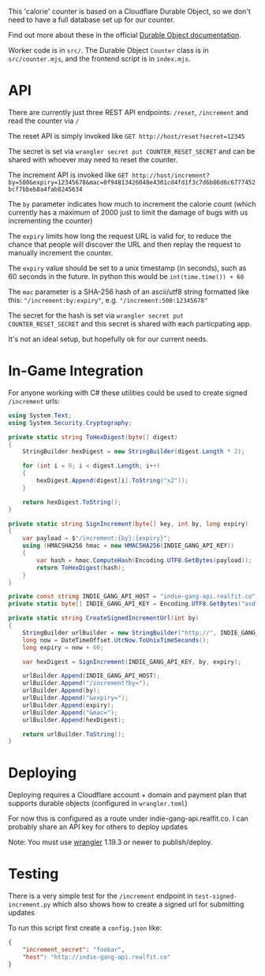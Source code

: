 
This 'calorie' counter is based on a Cloudflare Durable Object, so we don't need to have a full database set up for our counter.

Find out more about these in the official [Durable Object documentation](https://developers.cloudflare.com/workers/learning/using-durable-objects).

Worker code is in `src/`. The Durable Object `Counter` class is in `src/counter.mjs`, and the frontend script is in `index.mjs`.


# API

There are currently just three REST API endpoints: `/reset`, `/increment` and read the counter via `/`

The reset API is simply invoked like `GET http://host/reset?secret=12345`

The secret is set via `wrangler secret put COUNTER_RESET_SECRET` and can be shared with whoever may need to reset the counter.


The increment API is invoked like `GET http://host/increment?by=500&expiry=12345678&mac=0f94813426048e4301cd4fd1f3c7d6b86d6c6777452bcf7bbeb8a4fab8245634`

The `by` parameter indicates how much to increment the calorie count (which currently has a maximum of 2000 just to limit the damage of bugs with us incrementing the counter)

The `expiry` limits how long the request URL is valid for, to reduce the chance that people will discover the URL and then replay the request to manually increment the counter.

The `expiry` value should be set to a unix timestamp (in seconds), such as 60 seconds in the future. In python this would be `int(time.time()) + 60`

The `mac` parameter is a SHA-256 hash of an ascii/utf8 string formatted like this: `"/increment:by:expiry"`, e.g. `"/increment:500:12345678"`

The secret for the hash is set via `wrangler secret put COUNTER_RESET_SECRET` and this secret is shared with each particpating app.

It's not an ideal setup, but hopefully ok for our current needs.


# In-Game Integration

For anyone working with C# these utilities could be used to create signed `/increment` urls:

```csharp
using System.Text;
using System.Security.Cryptography;

private static string ToHexDigest(byte[] digest)
{
    StringBuilder hexDigest = new StringBuilder(digest.Length * 2);

    for (int i = 0; i < digest.Length; i++)
    {
        hexDigest.Append(digest[i].ToString("x2"));
    }

    return hexDigest.ToString();
}

private static string SignIncrement(byte[] key, int by, long expiry)
{
    var payload = $"/increment:{by}:{expiry}";
    using (HMACSHA256 hmac = new HMACSHA256(INDIE_GANG_API_KEY))
    {
        var hash = hmac.ComputeHash(Encoding.UTF8.GetBytes(payload));
        return ToHexDigest(hash);
    }
}

private const string INDIE_GANG_API_HOST = "indie-gang-api.realfit.co";
private static byte[] INDIE_GANG_API_KEY = Encoding.UTF8.GetBytes("asdf1234");

private static string CreateSignedIncrementUrl(int by)
{
    StringBuilder urlBuilder = new StringBuilder("http://", INDIE_GANG_API_HOST.Length + 128);
    long now = DateTimeOffset.UtcNow.ToUnixTimeSeconds();
    long expiry = now + 60;

    var hexDigest = SignIncrement(INDIE_GANG_API_KEY, by, expiry);

    urlBuilder.Append(INDIE_GANG_API_HOST);
    urlBuilder.Append("/increment?by=");
    urlBuilder.Append(by);
    urlBuilder.Append("&expiry=");
    urlBuilder.Append(expiry);
    urlBuilder.Append("&mac=");
    urlBuilder.Append(hexDigest);

    return urlBuilder.ToString();
}
```

# Deploying

Deploying requires a Cloudflare account + domain and payment plan that supports durable objects (configured in `wrangler.toml`)

For now this is configured as a route under indie-gang-api.realfit.co. I can probably share an API key for others to deploy updates

Note: You must use [wrangler](https://developers.cloudflare.com/workers/cli-wrangler/install-update) 1.19.3 or newer to publish/deploy.


# Testing

There is a very simple test for the `/increment` endpoint in `test-signed-increment.py` which also shows how to create a signed url for submitting updates

To run this script first create a `config.json` like:

```json
{
    "increment_secret": "foobar",
    "host": "http://indie-gang-api.realfit.co"
}
```